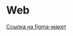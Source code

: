 # Web
[Ссылка на figma-макет](https://www.figma.com/file/inltQpxfOWznonBO2Q3BmI/dish-app?node-id=0%3A1)

